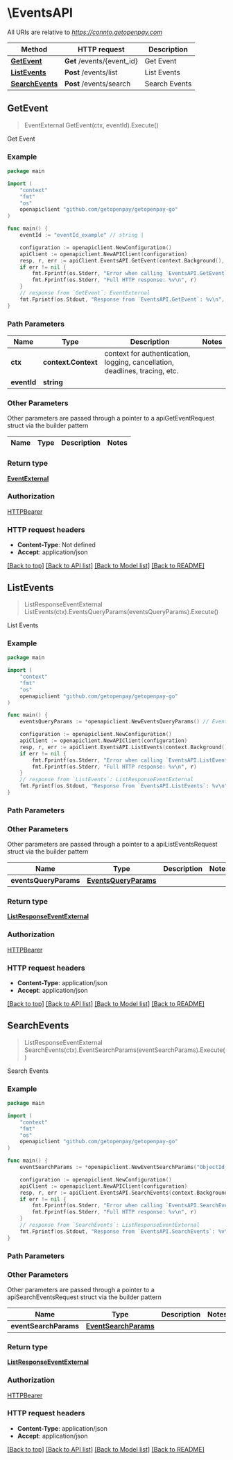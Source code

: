 # \EventsAPI

All URIs are relative to *https://connto.getopenpay.com*

Method | HTTP request | Description
------------- | ------------- | -------------
[**GetEvent**](EventsAPI.md#GetEvent) | **Get** /events/{event_id} | Get Event
[**ListEvents**](EventsAPI.md#ListEvents) | **Post** /events/list | List Events
[**SearchEvents**](EventsAPI.md#SearchEvents) | **Post** /events/search | Search Events



## GetEvent

> EventExternal GetEvent(ctx, eventId).Execute()

Get Event

### Example

```go
package main

import (
    "context"
    "fmt"
    "os"
    openapiclient "github.com/getopenpay/getopenpay-go"
)

func main() {
    eventId := "eventId_example" // string | 

    configuration := openapiclient.NewConfiguration()
    apiClient := openapiclient.NewAPIClient(configuration)
    resp, r, err := apiClient.EventsAPI.GetEvent(context.Background(), eventId).Execute()
    if err != nil {
        fmt.Fprintf(os.Stderr, "Error when calling `EventsAPI.GetEvent``: %v\n", err)
        fmt.Fprintf(os.Stderr, "Full HTTP response: %v\n", r)
    }
    // response from `GetEvent`: EventExternal
    fmt.Fprintf(os.Stdout, "Response from `EventsAPI.GetEvent`: %v\n", resp)
}
```

### Path Parameters


Name | Type | Description  | Notes
------------- | ------------- | ------------- | -------------
**ctx** | **context.Context** | context for authentication, logging, cancellation, deadlines, tracing, etc.
**eventId** | **string** |  | 

### Other Parameters

Other parameters are passed through a pointer to a apiGetEventRequest struct via the builder pattern


Name | Type | Description  | Notes
------------- | ------------- | ------------- | -------------


### Return type

[**EventExternal**](EventExternal.md)

### Authorization

[HTTPBearer](../README.md#HTTPBearer)

### HTTP request headers

- **Content-Type**: Not defined
- **Accept**: application/json

[[Back to top]](#) [[Back to API list]](../README.md#documentation-for-api-endpoints)
[[Back to Model list]](../README.md#documentation-for-models)
[[Back to README]](../README.md)


## ListEvents

> ListResponseEventExternal ListEvents(ctx).EventsQueryParams(eventsQueryParams).Execute()

List Events

### Example

```go
package main

import (
    "context"
    "fmt"
    "os"
    openapiclient "github.com/getopenpay/getopenpay-go"
)

func main() {
    eventsQueryParams := *openapiclient.NewEventsQueryParams() // EventsQueryParams | 

    configuration := openapiclient.NewConfiguration()
    apiClient := openapiclient.NewAPIClient(configuration)
    resp, r, err := apiClient.EventsAPI.ListEvents(context.Background()).EventsQueryParams(eventsQueryParams).Execute()
    if err != nil {
        fmt.Fprintf(os.Stderr, "Error when calling `EventsAPI.ListEvents``: %v\n", err)
        fmt.Fprintf(os.Stderr, "Full HTTP response: %v\n", r)
    }
    // response from `ListEvents`: ListResponseEventExternal
    fmt.Fprintf(os.Stdout, "Response from `EventsAPI.ListEvents`: %v\n", resp)
}
```

### Path Parameters



### Other Parameters

Other parameters are passed through a pointer to a apiListEventsRequest struct via the builder pattern


Name | Type | Description  | Notes
------------- | ------------- | ------------- | -------------
 **eventsQueryParams** | [**EventsQueryParams**](EventsQueryParams.md) |  | 

### Return type

[**ListResponseEventExternal**](ListResponseEventExternal.md)

### Authorization

[HTTPBearer](../README.md#HTTPBearer)

### HTTP request headers

- **Content-Type**: application/json
- **Accept**: application/json

[[Back to top]](#) [[Back to API list]](../README.md#documentation-for-api-endpoints)
[[Back to Model list]](../README.md#documentation-for-models)
[[Back to README]](../README.md)


## SearchEvents

> ListResponseEventExternal SearchEvents(ctx).EventSearchParams(eventSearchParams).Execute()

Search Events

### Example

```go
package main

import (
    "context"
    "fmt"
    "os"
    openapiclient "github.com/getopenpay/getopenpay-go"
)

func main() {
    eventSearchParams := *openapiclient.NewEventSearchParams("ObjectId_example") // EventSearchParams | 

    configuration := openapiclient.NewConfiguration()
    apiClient := openapiclient.NewAPIClient(configuration)
    resp, r, err := apiClient.EventsAPI.SearchEvents(context.Background()).EventSearchParams(eventSearchParams).Execute()
    if err != nil {
        fmt.Fprintf(os.Stderr, "Error when calling `EventsAPI.SearchEvents``: %v\n", err)
        fmt.Fprintf(os.Stderr, "Full HTTP response: %v\n", r)
    }
    // response from `SearchEvents`: ListResponseEventExternal
    fmt.Fprintf(os.Stdout, "Response from `EventsAPI.SearchEvents`: %v\n", resp)
}
```

### Path Parameters



### Other Parameters

Other parameters are passed through a pointer to a apiSearchEventsRequest struct via the builder pattern


Name | Type | Description  | Notes
------------- | ------------- | ------------- | -------------
 **eventSearchParams** | [**EventSearchParams**](EventSearchParams.md) |  | 

### Return type

[**ListResponseEventExternal**](ListResponseEventExternal.md)

### Authorization

[HTTPBearer](../README.md#HTTPBearer)

### HTTP request headers

- **Content-Type**: application/json
- **Accept**: application/json

[[Back to top]](#) [[Back to API list]](../README.md#documentation-for-api-endpoints)
[[Back to Model list]](../README.md#documentation-for-models)
[[Back to README]](../README.md)

